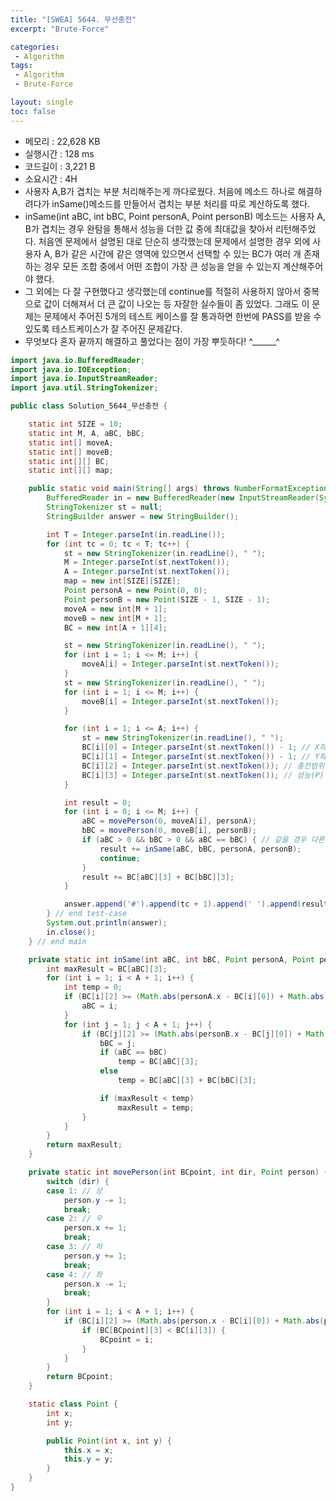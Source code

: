 ```yaml
---
title: "[SWEA] 5644. 무선충전"
excerpt: "Brute-Force"

categories:
 - Algorithm
tags:
 - Algorithm
 - Brute-Force

layout: single
toc: false
---
```


 * 메모리 : 22,628 KB
 * 실행시간 : 128 ms
 * 코드길이 : 3,221 B
 * 소요시간 : 4H
 * 사용자 A,B가 겹치는 부분 처리해주는게 까다로웠다. 처음에 메소드 하나로 해결하려다가 inSame()메소드를 만들어서 겹치는 부분 처리를 따로 계산하도록 했다.
 * inSame(int aBC, int bBC, Point personA, Point personB) 메소드는 사용자 A, B가 겹치는 경우 완탐을 통해서 성능을 더한 값 중에 최대값을 찾아서 리턴해주었다. 처음엔 문제에서 설명된 대로 단순히 생각했는데 문제에서 설명한 경우 외에 사용자 A, B가 같은 시간에 같은 영역에 있으면서 선택할 수 있는 BC가 여러 개 존재하는 경우 모든 조합 중에서 어떤 조합이 가장 큰 성능을 얻을 수 있는지 계산해주어야 했다.
 * 그 외에는 다 잘 구현했다고 생각했는데 continue를 적절히 사용하지 않아서 중복으로 값이 더해져서 더 큰 값이 나오는 등 자잘한 실수들이 좀 있었다. 그래도 이 문제는 문제에서 주어진 5개의 테스트 케이스를 잘 통과하면 한번에 PASS를 받을 수 있도록 테스트케이스가 잘 주어진 문제같다.
 * 무엇보다 혼자 끝까지 해결하고 풀었다는 점이 가장 뿌듯하다! ^______^

```java
import java.io.BufferedReader;
import java.io.IOException;
import java.io.InputStreamReader;
import java.util.StringTokenizer;

public class Solution_5644_무선충전 {

	static int SIZE = 10;
	static int M, A, aBC, bBC;
	static int[] moveA;
	static int[] moveB;
	static int[][] BC;
	static int[][] map;

	public static void main(String[] args) throws NumberFormatException, IOException {
		BufferedReader in = new BufferedReader(new InputStreamReader(System.in));
		StringTokenizer st = null;
		StringBuilder answer = new StringBuilder();

		int T = Integer.parseInt(in.readLine());
		for (int tc = 0; tc < T; tc++) {
			st = new StringTokenizer(in.readLine(), " ");
			M = Integer.parseInt(st.nextToken());
			A = Integer.parseInt(st.nextToken());
			map = new int[SIZE][SIZE];
			Point personA = new Point(0, 0);
			Point personB = new Point(SIZE - 1, SIZE - 1);
			moveA = new int[M + 1];
			moveB = new int[M + 1];
			BC = new int[A + 1][4];

			st = new StringTokenizer(in.readLine(), " ");
			for (int i = 1; i <= M; i++) {
				moveA[i] = Integer.parseInt(st.nextToken());
			}
			st = new StringTokenizer(in.readLine(), " ");
			for (int i = 1; i <= M; i++) {
				moveB[i] = Integer.parseInt(st.nextToken());
			}

			for (int i = 1; i <= A; i++) {
				st = new StringTokenizer(in.readLine(), " ");
				BC[i][0] = Integer.parseInt(st.nextToken()) - 1; // X좌표
				BC[i][1] = Integer.parseInt(st.nextToken()) - 1; // Y좌표
				BC[i][2] = Integer.parseInt(st.nextToken()); // 충전범위(C)
				BC[i][3] = Integer.parseInt(st.nextToken()); // 성능(P)
			}

			int result = 0;
			for (int i = 0; i <= M; i++) {
				aBC = movePerson(0, moveA[i], personA);
				bBC = movePerson(0, moveB[i], personB);
				if (aBC > 0 && bBC > 0 && aBC == bBC) { // 같을 경우 다른 충전 포인트 찾기
					result += inSame(aBC, bBC, personA, personB);
					continue;
				}
				result += BC[aBC][3] + BC[bBC][3];
			}

			answer.append('#').append(tc + 1).append(' ').append(result).append('\n');
		} // end test-case
		System.out.println(answer);
		in.close();
	} // end main

	private static int inSame(int aBC, int bBC, Point personA, Point personB) {
		int maxResult = BC[aBC][3];
		for (int i = 1; i < A + 1; i++) {
			int temp = 0;
			if (BC[i][2] >= (Math.abs(personA.x - BC[i][0]) + Math.abs(personA.y - BC[i][1]))) {
				aBC = i;
			}
			for (int j = 1; j < A + 1; j++) {
				if (BC[j][2] >= (Math.abs(personB.x - BC[j][0]) + Math.abs(personB.y - BC[j][1]))) {
					bBC = j;
					if (aBC == bBC)
						temp = BC[aBC][3];
					else
						temp = BC[aBC][3] + BC[bBC][3];

					if (maxResult < temp)
						maxResult = temp;
				}
			}
		}
		return maxResult;
	}

	private static int movePerson(int BCpoint, int dir, Point person) {
		switch (dir) {
		case 1: // 상
			person.y -= 1;
			break;
		case 2: // 우
			person.x += 1;
			break;
		case 3: // 하
			person.y += 1;
			break;
		case 4: // 좌
			person.x -= 1;
			break;
		}
		for (int i = 1; i < A + 1; i++) {
			if (BC[i][2] >= (Math.abs(person.x - BC[i][0]) + Math.abs(person.y - BC[i][1]))) {
				if (BC[BCpoint][3] < BC[i][3]) {
					BCpoint = i;
				}
			}
		}
		return BCpoint;
	}

	static class Point {
		int x;
		int y;

		public Point(int x, int y) {
			this.x = x;
			this.y = y;
		}
	}
}
```

